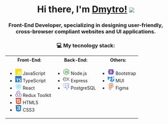 <h1 align="center">Hi there, I'm <a href="" target="_blank">Dmytro!</a> 
<img src="https://github.com/blackcater/blackcater/raw/main/images/Hi.gif" height="32"/></h1>
<h3 align="center">Front-End Developer, specializing in designing user-friendly, cross-browser compliant websites and UI applications.</h3>
<h3 align="center">💻 My tecnology stack:</h3>
<table align="center">
  <tr>
    <th>Front-End:</th>
    <th>Back-End:</th>
    <th>Others:</th>
  </tr>
  <tr>
    <td>
<ul>
  <li><img src="img/javascript-color.svg" height="20" pointer-events="none"/> JavaScript</li>
  <li><img src="img/typescript-color.svg" height="20"/> TypeScript</li>
  <li><img src="img/react-color.svg" height="20"/> React</li>
  <li><img src="img/redux-color.svg" height="20"/> Redux Toolkit</li>
  <li><img src="img/html5-color.svg" height="20"/> HTML5</li>
  <li><img src="img/css3-color.svg" height="20"/> CSS3</li>
</ul>
    </td>
    <td valign="top">
      <ul>
        <li><img src="img/nodedotjs-color.svg" height="20"/> Node.js</li>
        <li><img src="img/express-color.svg" height="20"/> Express</li>
        <li><img src="img/postgresql-color.svg" height="20"/> PostgreSQL</li>
      </ul>
    </td>
    <td valign="top">
      <ul>
        <li><img src="img/bootstrap-color.svg" height="20"/> Bootstrap</li>
        <li><img src="img/mui-color.svg" height="20"/> MUI</li>
        <li><img src="img/figma-color.svg" height="20"/> Figma</li>
      </ul>
    </td>
  </tr>
</table>

